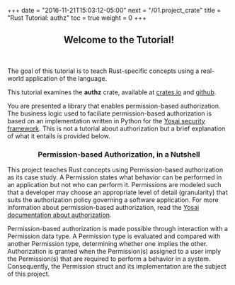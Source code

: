 +++
date = "2016-11-21T15:03:12-05:00"
next = "/01.project_crate"
title = "Rust Tutorial:  authz"
toc = true
weight = 0
+++

## <center>Welcome to the Tutorial!</center>
<br>

The goal of this tutorial is to teach Rust-specific concepts using a real-world application of the language.

This tutorial examines the **authz** crate, available at [crates.io](https://crates.io/crates/authz) and [github](github.com/Dowwie/rust-authz).

You are presented a library that enables permission-based authorization.  The business logic used to faciliate permission-based authorization is based on an implementation written in Python for the [Yosai security framework](https://yosaiproject.github.io/yosai). This is not a tutorial about authorization but a brief explanation of what it entails is provided below.


### <center> Permission-based Authorization, in a Nutshell </center>

This project teaches Rust concepts using Permission-based authorization as its case study. A Permission states what behavior can be performed in an application but not who can perform it. Permissions are modeled such that a developer may choose an appropriate level of detail (granularity) that suits the authorization policy governing a software application. For more information about permission-based authorization, read the [Yosai documentation about authorization](https://yosaiproject.github.io/yosai/authorization).

Permission-based authorization is made possible through interaction with a Permission data type.  A Permission type is evaluated and compared with another Permission type, determining whether one implies the other.  Authorization is granted when the Permission(s) assigned to a user imply the Permission(s) that are required to perform a behavior in a system.  Consequently, the Permission struct and its implementation are the subject of this project.
